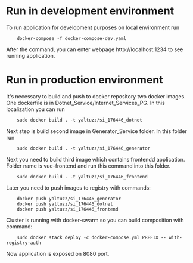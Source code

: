 # Run in development environment

To run application for development purposes on local environment run 

	    docker-compose -f docker-compose-dev.yaml
After the command, you can enter webpage http://localhost:1234 to see running application.

# Run in production environment
It's necessary to build and push to docker repository two docker images.
One dockerfile is in Dotnet_Service/Internet_Services_PG.  In this localization you can run

	    sudo docker build . -t yaltuzz/si_176446_dotnet
Next step is build second image in Generator_Service folder. In this folder run

	    sudo docker build . -t yaltuzz/si_176446_generator
Next you need to build third image which contains frontendd application. Folder name is vue-frontend and run this command into this folder.

    	sudo docker build . -t yaltuzz/si_176446_frontend
Later you need to push images to registry with commands:

	    docker push yaltuzz/si_176446_generator
	    docker push yaltuzz/si_176446_dotnet
	    docker push yaltuzz/si_176446_frontend
Cluster is running with docker-swarm so you can build composition with command:

	    sudo docker stack deploy -c docker-compose.yml PREFIX -- with-registry-auth
Now application is exposed on 8080 port.
